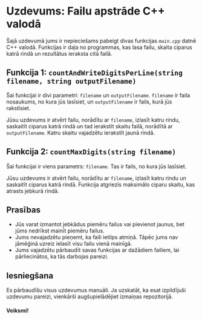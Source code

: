 # Uzdevums: Failu apstrāde C++ valodā

Šajā uzdevumā jums ir nepieciešams pabeigt divas funkcijas _`main.cpp`_ datnē C++ valodā. Funkcijas ir daļa no programmas, kas lasa failu, skaita ciparus katrā rindā un rezultātus ieraksta citā failā.

## Funkcija 1: `countAndWriteDigitsPerLine(string filename, string outputFilename)`

Šai funkcijai ir divi parametri: `filename` un `outputFilename`. `filename` ir faila nosaukums, no kura jūs lasīsiet, un `outputFilename` ir fails, kurā jūs rakstīsiet.

Jūsu uzdevums ir atvērt failu, norādītu ar `filename`, izlasīt katru rindu, saskaitīt ciparus katrā rindā un tad ierakstīt skaitu failā, norādītā ar `outputFilename`. Katru skaitu vajadzētu ierakstīt jaunā rindā.

## Funkcija 2: `countMaxDigits(string filename)`

Šai funkcijai ir viens parametrs: `filename`. Tas ir fails, no kura jūs lasīsiet.

Jūsu uzdevums ir atvērt failu, norādītu ar `filename`, izlasīt katru rindu un saskaitīt ciparus katrā rindā. Funkcija atgriezīs maksimālo ciparu skaitu, kas atrasts jebkurā rindā.

## Prasības

- Jūs varat izmantot jebkādus piemēru failus vai pievienot jaunus, bet jūms nedrīkst mainīt piemēru failus.
- Jums nevajadzētu pieņemt, ka faili ietilps atmiņā. Tāpēc jums nav jāmēģinā uzreiz ielasīt visu failu vienā mainīgā.
- Jums vajadzētu pārbaudīt savas funkcijas ar dažādiem failiem, lai pārliecinātos, ka tās darbojas pareizi.

## Iesniegšana

Es pārbaudīšu visus uzdevumus manuāli.  Ja uzskatāt, ka esat izpildījuši uzdevumu pareizi, vienkārši augšupielādējiet izmaiņas repozitorijā.

#### Veiksmi!
